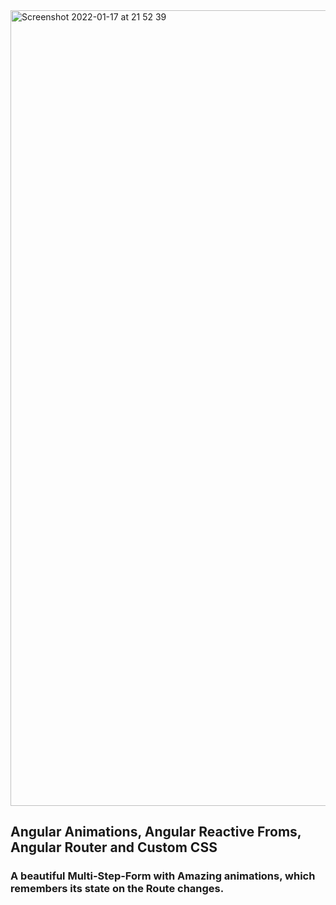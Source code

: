 <img width="1273" alt="Screenshot 2022-01-17 at 21 52 39" src="https://user-images.githubusercontent.com/58525175/161743406-07098758-964e-43a8-b8eb-473cc5566347.png">

## Angular Animations, Angular Reactive Froms, Angular Router and Custom CSS
### A beautiful Multi-Step-Form with Amazing animations, which remembers its state on the Route changes.
